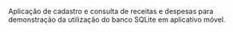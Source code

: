 Aplicação de cadastro e consulta de receitas e despesas para demonstração da utilização do banco SQLite em aplicativo móvel.
